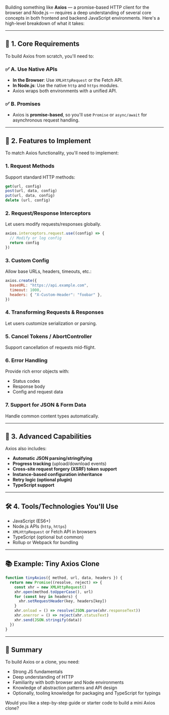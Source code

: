 Building something like **Axios** — a promise-based HTTP client for the browser and Node.js — requires a deep understanding of several core concepts in both frontend and backend JavaScript environments. Here's a high-level breakdown of what it takes:

---

## 🧱 1. **Core Requirements**

To build Axios from scratch, you'll need to:

### ✅ A. **Use Native APIs**

- **In the Browser**: Use `XMLHttpRequest` or the Fetch API.
- **In Node.js**: Use the native `http` and `https` modules.
- Axios wraps both environments with a unified API.

### ✅ B. **Promises**

- Axios is **promise-based**, so you'll use `Promise` or `async/await` for asynchronous request handling.

---

## 🔧 2. **Features to Implement**

To match Axios functionality, you'll need to implement:

### 1. **Request Methods**

Support standard HTTP methods:

```js
get(url, config)
post(url, data, config)
put(url, data, config)
delete (url, config)
```

### 2. **Request/Response Interceptors**

Let users modify requests/responses globally.

```js
axios.interceptors.request.use((config) => {
  // Modify or log config
  return config
})
```

### 3. **Custom Config**

Allow base URLs, headers, timeouts, etc.:

```js
axios.create({
  baseURL: "https://api.example.com",
  timeout: 1000,
  headers: { "X-Custom-Header": "foobar" },
})
```

### 4. **Transforming Requests & Responses**

Let users customize serialization or parsing.

### 5. **Cancel Tokens / AbortController**

Support cancellation of requests mid-flight.

### 6. **Error Handling**

Provide rich error objects with:

- Status codes
- Response body
- Config and request data

### 7. **Support for JSON & Form Data**

Handle common content types automatically.

---

## 🧠 3. **Advanced Capabilities**

Axios also includes:

- **Automatic JSON parsing/stringifying**
- **Progress tracking** (upload/download events)
- **Cross-site request forgery (XSRF) token support**
- **Instance-based configuration inheritance**
- **Retry logic (optional plugin)**
- **TypeScript support**

---

## 🛠 4. **Tools/Technologies You'll Use**

- JavaScript (ES6+)
- Node.js APIs (`http`, `https`)
- `XMLHttpRequest` or Fetch API in browsers
- TypeScript (optional but common)
- Rollup or Webpack for bundling

---

## 📚 Example: Tiny Axios Clone

```js
function tinyAxios({ method, url, data, headers }) {
  return new Promise((resolve, reject) => {
    const xhr = new XMLHttpRequest()
    xhr.open(method.toUpperCase(), url)
    for (const key in headers) {
      xhr.setRequestHeader(key, headers[key])
    }
    xhr.onload = () => resolve(JSON.parse(xhr.responseText))
    xhr.onerror = () => reject(xhr.statusText)
    xhr.send(JSON.stringify(data))
  })
}
```

---

## 🧩 Summary

To build Axios or a clone, you need:

- Strong JS fundamentals
- Deep understanding of HTTP
- Familiarity with both browser and Node environments
- Knowledge of abstraction patterns and API design
- Optionally, tooling knowledge for packaging and TypeScript for typings

Would you like a step-by-step guide or starter code to build a mini Axios clone?
